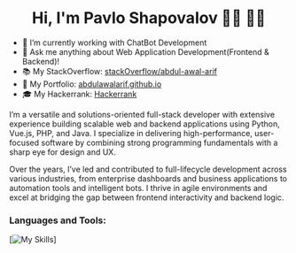  <h1 align="center">Hi, I'm Pavlo Shapovalov 👋🏾 👨‍💻 </h1>

- 🔭 I’m currently working with ChatBot Development
- 💬 Ask me anything about Web Application Development(Frontend & Backend)!
- 📚 My StackOverflow: <a href="https://stackoverflow.com/users/30490106/pavlo-shapovalov" target="_blank" rel="noopener noreferrer">stackOverflow/abdul-awal-arif</a>
- 💼 My Portfolio: <a href="https://pavlo-portfolio-seven.vercel.app" target="_blank" rel="noopener noreferrer">abdulawalarif.github.io</a>
- 🎓 My Hackerrank: <a href="https://www.hackerrank.com/profile/shapovalovpavlo1" target="_blank" rel="noopener noreferrer">Hackerrank</a>


  
I’m a versatile and solutions-oriented full-stack developer with extensive experience building scalable web and backend applications using Python, Vue.js, PHP, and Java. I specialize in delivering high-performance, user-focused software by combining strong programming fundamentals with a sharp eye for design and UX.

Over the years, I’ve led and contributed to full-lifecycle development across various industries, from enterprise dashboards and business applications to automation tools and intelligent bots. I thrive in agile environments and excel at bridging the gap between frontend interactivity and backend logic.

### Languages and Tools:
[![My Skills](https://skillicons.dev/icons?i=python,typescript,nodejs,react,next,vue,vite,php,laravel,css,html&perline=9)]
